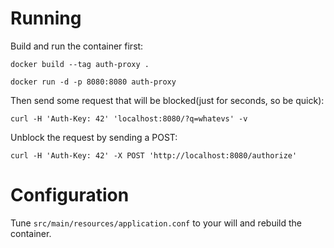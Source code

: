 # Running

Build and run the container first:

`docker build --tag auth-proxy .`

`docker run -d -p 8080:8080 auth-proxy`

Then send some request that will be blocked(just for seconds, so be quick):

`curl -H 'Auth-Key: 42' 'localhost:8080/?q=whatevs' -v`

Unblock the request by sending a POST:

`curl -H 'Auth-Key: 42' -X POST 'http://localhost:8080/authorize'`

# Configuration

Tune `src/main/resources/application.conf` to your will and rebuild the container.